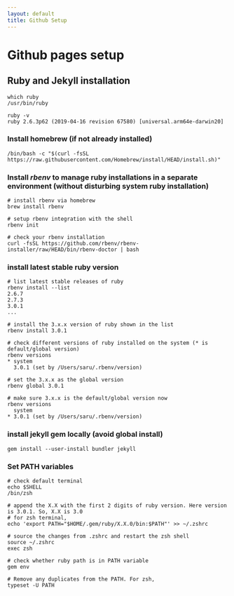 ```yaml
---
layout: default
title: Github Setup
---
```


# Github pages setup

## Ruby and Jekyll installation
```
which ruby
/usr/bin/ruby

ruby -v
ruby 2.6.3p62 (2019-04-16 revision 67580) [universal.arm64e-darwin20]
```
### Install homebrew (if not already installed)
```
/bin/bash -c "$(curl -fsSL https://raw.githubusercontent.com/Homebrew/install/HEAD/install.sh)"
```
### Install *rbenv* to manage ruby installations in a separate environment (without disturbing system ruby installation)
```
# install rbenv via homebrew
brew install rbenv

# setup rbenv integration with the shell
rbenv init

# check your rbenv installation
curl -fsSL https://github.com/rbenv/rbenv-installer/raw/HEAD/bin/rbenv-doctor | bash
```
### install latest stable ruby version
```
# list latest stable releases of ruby
rbenv install --list
2.6.7
2.7.3
3.0.1
...

# install the 3.x.x version of ruby shown in the list
rbenv install 3.0.1

# check different versions of ruby installed on the system (* is default/global version)
rbenv versions
* system
  3.0.1 (set by /Users/saru/.rbenv/version)

# set the 3.x.x as the global version 
rbenv global 3.0.1

# make sure 3.x.x is the default/global version now
rbenv versions
  system
* 3.0.1 (set by /Users/saru/.rbenv/version)
```
### install jekyll gem locally (avoid global install)
```
gem install --user-install bundler jekyll
```
### Set PATH variables
```
# check default terminal 
echo $SHELL
/bin/zsh

# append the X.X with the first 2 digits of ruby version. Here version is 3.0.1. So, X.X is 3.0
# for zsh terminal, 
echo 'export PATH="$HOME/.gem/ruby/X.X.0/bin:$PATH"' >> ~/.zshrc

# source the changes from .zshrc and restart the zsh shell
source ~/.zshrc
exec zsh

# check whether ruby path is in PATH variable
gem env

# Remove any duplicates from the PATH. For zsh, 
typeset -U PATH
```
